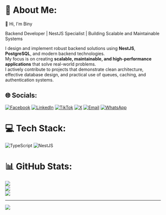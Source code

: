# 💫 About Me:
👋 Hi, I'm Biny  

Backend Developer | NestJS Specialist | Building Scalable and Maintainable Systems  

I design and implement robust backend solutions using **NestJS**, **PostgreSQL**, and modern backend technologies.  
My focus is on creating **scalable, maintainable, and high-performance applications** that solve real-world problems.  
I actively contribute to projects that demonstrate clean architecture, effective database design, and practical use of queues, caching, and authentication systems.



## 🌐 Socials:
[![Facebook](https://img.shields.io/badge/Facebook-%231877F2.svg?logo=Facebook&logoColor=white)](https://facebook.com/https://web.facebook.com/biniyam.markos.886736) 
[![LinkedIn](https://img.shields.io/badge/LinkedIn-%230077B5.svg?logo=linkedin&logoColor=white)](https://linkedin.com/in/https://www.linkedin.com/in/biniyam-markos-4a9788233/) 
[![TikTok](https://img.shields.io/badge/TikTok-%23000000.svg?logo=TikTok&logoColor=white)](https://tiktok.com/@https://www.tiktok.com/@biny_dev) 
[![X](https://img.shields.io/badge/X-black.svg?logo=X&logoColor=white)](https://x.com/https://x.com/bentechnolo) 
[![Email](https://img.shields.io/badge/Email-D14836?logo=gmail&logoColor=white)](mailto:bnmmarkos@gmail.com) 
[![WhatsApp](https://img.shields.io/badge/WhatsApp-25D366?logo=whatsapp&logoColor=white)](https://wa.me/+251973983018)


# 💻 Tech Stack:
![TypeScript](https://img.shields.io/badge/typescript-%23007ACC.svg?style=for-the-badge&logo=typescript&logoColor=white) ![NestJS](https://img.shields.io/badge/nestjs-%23E0234E.svg?style=for-the-badge&logo=nestjs&logoColor=white)
# 📊 GitHub Stats:
![](https://github-readme-stats.vercel.app/api?username=biniyam-29&theme=dark&hide_border=false&include_all_commits=false&count_private=false)<br/>
![](https://nirzak-streak-stats.vercel.app/?user=biniyam-29&theme=dark&hide_border=false)<br/>
![](https://github-readme-stats.vercel.app/api/top-langs/?username=biniyam-29&theme=dark&hide_border=false&include_all_commits=false&count_private=false&layout=compact)

---
[![](https://visitcount.itsvg.in/api?id=biniyam-29&icon=0&color=0)](https://visitcount.itsvg.in)

<!-- Proudly created with GPRM ( https://gprm.itsvg.in ) -->
